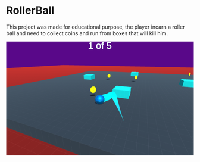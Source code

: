 # RollerBall
This project was made for educational purpose, the player incarn a roller ball and need to collect coins and run from boxes that will kill him. 

![Image of the game](https://github.com/IsmailMAJBAR/RollerBall/blob/master/images/Capture.PNG)
